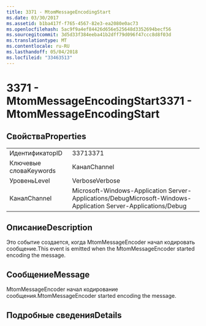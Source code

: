 ```yaml
---
title: 3371 - MtomMessageEncodingStart
ms.date: 03/30/2017
ms.assetid: b1ba417f-f765-4567-82e3-ea2080e0ac73
ms.openlocfilehash: 5ac9f9a4ef84426d656e525648d3352694becf56
ms.sourcegitcommit: 3d5d33f384eeba41b2dff79d096f47ccc8d8f03d
ms.translationtype: MT
ms.contentlocale: ru-RU
ms.lasthandoff: 05/04/2018
ms.locfileid: "33463513"
---
```

# <a name="3371---mtommessageencodingstart"></a><span data-ttu-id="ffe55-102">3371 - MtomMessageEncodingStart</span><span class="sxs-lookup"><span data-stu-id="ffe55-102">3371 - MtomMessageEncodingStart</span></span>
## <a name="properties"></a><span data-ttu-id="ffe55-103">Свойства</span><span class="sxs-lookup"><span data-stu-id="ffe55-103">Properties</span></span>  
  
|||  
|-|-|  
|<span data-ttu-id="ffe55-104">Идентификатор</span><span class="sxs-lookup"><span data-stu-id="ffe55-104">ID</span></span>|<span data-ttu-id="ffe55-105">3371</span><span class="sxs-lookup"><span data-stu-id="ffe55-105">3371</span></span>|  
|<span data-ttu-id="ffe55-106">Ключевые слова</span><span class="sxs-lookup"><span data-stu-id="ffe55-106">Keywords</span></span>|<span data-ttu-id="ffe55-107">Канал</span><span class="sxs-lookup"><span data-stu-id="ffe55-107">Channel</span></span>|  
|<span data-ttu-id="ffe55-108">Уровень</span><span class="sxs-lookup"><span data-stu-id="ffe55-108">Level</span></span>|<span data-ttu-id="ffe55-109">Verbose</span><span class="sxs-lookup"><span data-stu-id="ffe55-109">Verbose</span></span>|  
|<span data-ttu-id="ffe55-110">Канал</span><span class="sxs-lookup"><span data-stu-id="ffe55-110">Channel</span></span>|<span data-ttu-id="ffe55-111">Microsoft-Windows-Application Server-Applications/Debug</span><span class="sxs-lookup"><span data-stu-id="ffe55-111">Microsoft-Windows-Application Server-Applications/Debug</span></span>|  
  
## <a name="description"></a><span data-ttu-id="ffe55-112">Описание</span><span class="sxs-lookup"><span data-stu-id="ffe55-112">Description</span></span>  
 <span data-ttu-id="ffe55-113">Это событие создается, когда MtomMessageEncoder начал кодировать сообщение.</span><span class="sxs-lookup"><span data-stu-id="ffe55-113">This event is emitted when the MtomMessageEncoder started encoding the message.</span></span>  
  
## <a name="message"></a><span data-ttu-id="ffe55-114">Сообщение</span><span class="sxs-lookup"><span data-stu-id="ffe55-114">Message</span></span>  
 <span data-ttu-id="ffe55-115">MtomMessageEncoder начал кодирование сообщения.</span><span class="sxs-lookup"><span data-stu-id="ffe55-115">MtomMessageEncoder started encoding the message.</span></span>  
  
## <a name="details"></a><span data-ttu-id="ffe55-116">Подробные сведения</span><span class="sxs-lookup"><span data-stu-id="ffe55-116">Details</span></span>

